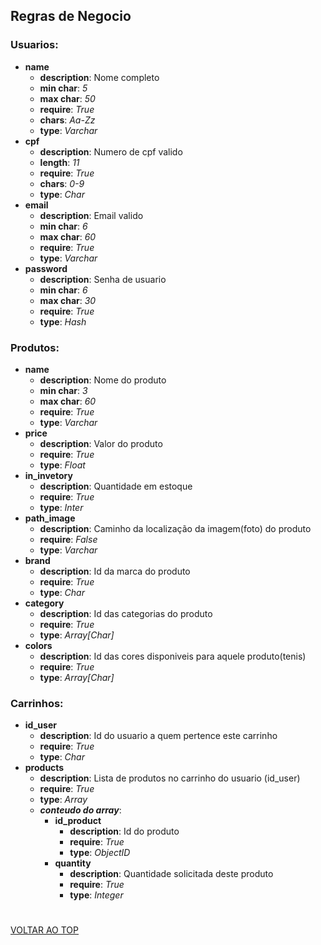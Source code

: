 ## Regras de Negocio

### Usuarios:
- **name**
    - **description**: Nome completo
    - **min char**: *5*
    - **max char**: *50*
    - **require**: *True*
    - **chars**: *Aa-Zz*
    - **type**: *Varchar*
- **cpf**
    - **description**: Numero de cpf valido
    - **length**: *11*
    - **require**: *True*
    - **chars**: *0-9*
    - **type**: *Char*
- **email**
    - **description**: Email valido
    - **min char**: *6*
    - **max char**: *60*
    - **require**: *True*
    - **type**: *Varchar*
- **password**
    - **description**: Senha de usuario
    - **min char**: *6*
    - **max char**: *30*
    - **require**: *True*
    - **type**: *Hash*

### Produtos:
- **name**
    - **description**: Nome do produto
    - **min char**: *3*
    - **max char**: *60*
    - **require**: *True*
    - **type**: *Varchar*
- **price**
    - **description**: Valor do produto
    - **require**: *True*
    - **type**: *Float*
- **in_invetory**
    - **description**: Quantidade em estoque
    - **require**: *True*
    - **type**: *Inter*
- **path_image**
    - **description**: Caminho da localização da imagem(foto) do produto
    - **require**: *False*
    - **type**: *Varchar*
- **brand**
    - **description**: Id da marca do produto
    - **require**: *True*
    - **type**: *Char*
- **category**
    - **description**: Id das categorias do produto
    - **require**: *True*
    - **type**: *Array[Char]*
- **colors**
    - **description**: Id das cores disponiveis para aquele produto(tenis)
    - **require**: *True*
    - **type**: *Array[Char]*

### Carrinhos:
- **id_user**
    - **description**: Id do usuario a quem pertence este carrinho
    - **require**: *True*
    - **type**: *Char*
- **products**
    - **description**: Lista de produtos no carrinho do usuario (id_user)
    - **require**: *True*
    - **type**: *Array*
    - ***conteudo do array***:
        - **id_product**
            - **description**: Id do produto
            - **require**: *True*
            - **type**: *ObjectID*
        - **quantity**
            - **description**: Quantidade solicitada deste produto
            - **require**: *True*
            - **type**: *Integer*

#
[VOLTAR AO TOP](#regras-de-negocio)
